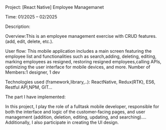 Project: [React Native] Employee Managemanet

Time: 01/2025 – 02/2025

Description:

Overview:This is an employee management exercise with CRUD features.(add, edit, delete, etc.).

User flow: This mobile application includes a main screen featuring the employee list and functionalities such as search,adding, deleting, editing, marking employees as resigned, restoring resigned employees,calling APIs, optimizing the user interface for mobile devices, and more.
Number of Members:1 designer, 1 dev

Technologies used (framework,library,..): ReactNative, Redux(RTK), ES6, Restful API,NPM, GIT…

The part I have implemented:

In this project, I play the role of a fulltask mobile developer, responsible for both the interface and logic of the customer-facing pages, and user management (addition, deletion, editing, updating, and searching)…. Additionally, I also participate in creating the UI design.
